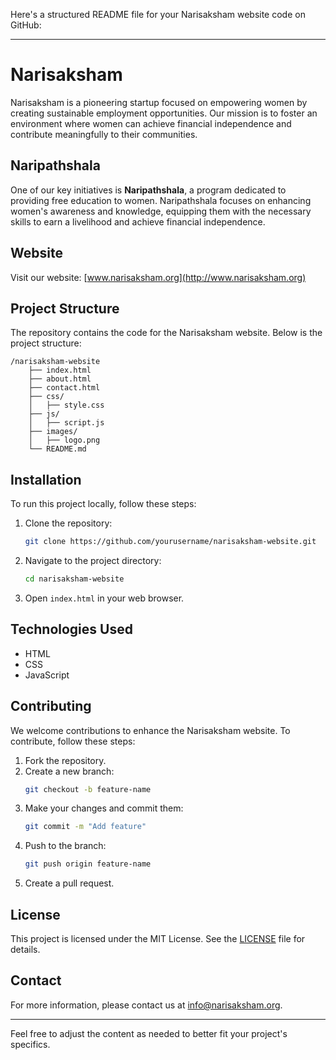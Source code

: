 Here's a structured README file for your Narisaksham website code on GitHub:

---

# Narisaksham

Narisaksham is a pioneering startup focused on empowering women by creating sustainable employment opportunities. Our mission is to foster an environment where women can achieve financial independence and contribute meaningfully to their communities.

## Naripathshala

One of our key initiatives is **Naripathshala**, a program dedicated to providing free education to women. Naripathshala focuses on enhancing women's awareness and knowledge, equipping them with the necessary skills to earn a livelihood and achieve financial independence.

## Website

Visit our website: [www.narisaksham.org](http://www.narisaksham.org)

## Project Structure

The repository contains the code for the Narisaksham website. Below is the project structure:

```
/narisaksham-website
    ├── index.html
    ├── about.html
    ├── contact.html
    ├── css/
    │   ├── style.css
    ├── js/
    │   ├── script.js
    ├── images/
    │   ├── logo.png
    └── README.md
```

## Installation

To run this project locally, follow these steps:

1. Clone the repository:
    ```bash
    git clone https://github.com/yourusername/narisaksham-website.git
    ```

2. Navigate to the project directory:
    ```bash
    cd narisaksham-website
    ```

3. Open `index.html` in your web browser.

## Technologies Used

- HTML
- CSS
- JavaScript

## Contributing

We welcome contributions to enhance the Narisaksham website. To contribute, follow these steps:

1. Fork the repository.
2. Create a new branch:
    ```bash
    git checkout -b feature-name
    ```
3. Make your changes and commit them:
    ```bash
    git commit -m "Add feature"
    ```
4. Push to the branch:
    ```bash
    git push origin feature-name
    ```
5. Create a pull request.

## License

This project is licensed under the MIT License. See the [LICENSE](LICENSE) file for details.

## Contact

For more information, please contact us at [info@narisaksham.org](mailto:info@narisaksham.org).

---

Feel free to adjust the content as needed to better fit your project's specifics.
